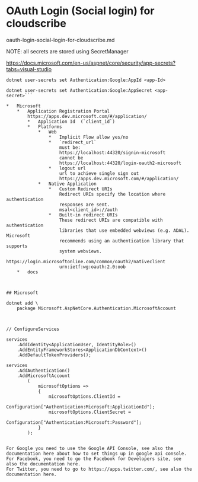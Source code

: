 # OAuth Login (Social login) for cloudscribe

oauth-login-social-login-for-cloudscribe.md

NOTE: all secrets are stored using SecretManager

https://docs.microsoft.com/en-us/aspnet/core/security/app-secrets?tabs=visual-studio

```
dotnet user-secrets set Authentication:Google:AppId <app-Id>		

dotnet user-secrets set Authentication:Google:AppSecret <app-secret>```

*	Microsoft				
	*	Application Registration Portal
		https://apps.dev.microsoft.com/#/application/
		*	Application Id	(`client_id`)
		*	Platforms
			*	Web
				*	Implicit Flow allow yes/no
				*	`redirect_url`
					must be:
					https://localhost:44320/signin-microsoft
					cannot be
					https://localhost:44320/login-oauth2-microsoft
				*	logout url
					url to achieve single sign out
					https://apps.dev.microsoft.com/#/application/				
			*	Native Application
				*	Custom Redirect URIs   
					Redirect URIs specify the location where authentication 
					responses are sent.
					msal<client_id>://auth
				*	Built-in redirect URIs 
					These redirect URIs are compatible with authentication 
					libraries that use embedded webviews (e.g. ADAL). Microsoft
					recommends using an authentication library that supports 
					system webviews.
					https://login.microsoftonline.com/common/oauth2/nativeclient
					urn:ietf:wg:oauth:2.0:oob
	*	docs
		
		
		
## Microsoft

```
	dotnet add \
		package Microsoft.AspNetCore.Authentication.MicrosoftAccount		
```
	
```
	// ConfigureServices
	
	services
		.AddIdentity<ApplicationUser, IdentityRole>()
        .AddEntityFrameworkStores<ApplicationDbContext>()
        .AddDefaultTokenProviders();

	services
		.AddAuthentication()
		.AddMicrosoftAccount
			(
				microsoftOptions =>
				{
					microsoftOptions.ClientId = 
						Configuration["Authentication:Microsoft:ApplicationId"];
					microsoftOptions.ClientSecret = 
						Configuration["Authentication:Microsoft:Password"];
				}
			);
```	
	
For Google you need to use the Google API Console, see also the documentation here about how to set things up in google api console.
For Facebook, you need to go the Facebook for Developers site, see also the documentation here.
For Twitter, you need to go to https://apps.twitter.com/, see also the documentation here.